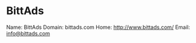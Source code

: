 
# BittAds

Name: BittAds
Domain: bittads.com
Home: http://www.bittads.com/
Email: info@bittads.com
